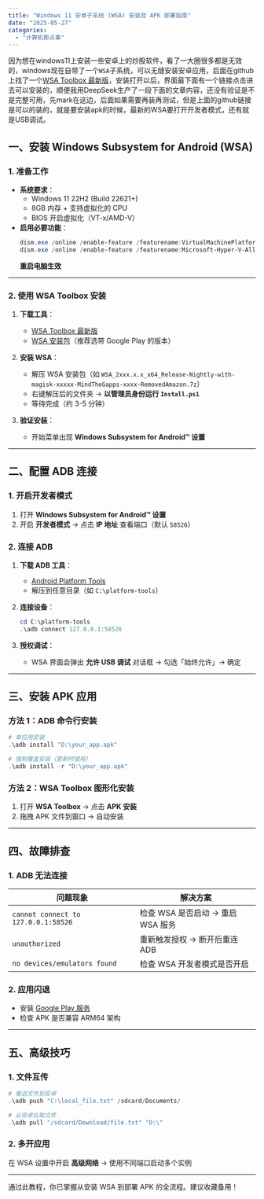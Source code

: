 ```yaml
---
title: "Windows 11 安卓子系统 (WSA) 安装及 APK 部署指南"
date: "2025-05-27"
categories: 
  - "计算机那点事"
---
```

因为想在windows11上安装一些安卓上的炒股软件，看了一大圈很多都是无效的，windows现在自带了一个`WSA`子系统，可以无缝安装安卓应用，后面在github上找了一个[WSA Toolbox 最新版](https://github.com/jakenicholls-au/wsa-toolbox/releases)，安装打开以后，界面最下面有一个链接点击进去可以安装的，顺便我用DeepSeek生产了一段下面的文章内容，还没有验证是不是完整可用，先mark在这边，后面如果需要再装再测试，但是上面的github链接是可以的装的，就是要安装apk的时候，最新的WSA要打开开发者模式，还有就是USB调试。

## 一、安装 Windows Subsystem for Android (WSA)

### 1. 准备工作
- **系统要求**：
  - Windows 11 22H2 (Build 22621+) 
  - 8GB 内存 + 支持虚拟化的 CPU
  - BIOS 开启虚拟化（VT-x/AMD-V）
- **启用必要功能**：
  ```powershell
  dism.exe /online /enable-feature /featurename:VirtualMachinePlatform /all /norestart
  dism.exe /online /enable-feature /featurename:Microsoft-Hyper-V-All /all /norestart
  ```
  **重启电脑生效**

---

### 2. 使用 WSA Toolbox 安装
1. **下载工具**：
   - [WSA Toolbox 最新版](https://github.com/jakenicholls-au/wsa-toolbox/releases)
   - [WSA 安装包](https://github.com/MustardChef/WSABuilds/releases)（推荐选带 Google Play 的版本）

2. **安装 WSA**：
   - 解压 WSA 安装包（如 `WSA_2xxx.x.x_x64_Release-Nightly-with-magisk-xxxxx-MindTheGapps-xxxx-RemovedAmazon.7z`）
   - 右键解压后的文件夹 → **以管理员身份运行 `Install.ps1`**
   - 等待完成（约 3-5 分钟）

3. **验证安装**：
   - 开始菜单出现 **Windows Subsystem for Android™ 设置**

---

## 二、配置 ADB 连接

### 1. 开启开发者模式
1. 打开 **Windows Subsystem for Android™ 设置**
2. 开启 **开发者模式** → 点击 **IP 地址** 查看端口（默认 `58526`）
### 2. 连接 ADB
1. **下载 ADB 工具**：
   - [Android Platform Tools](https://developer.android.com/tools/releases/platform-tools)
   - 解压到任意目录（如 `C:\platform-tools`）

2. **连接设备**：
   ```powershell
   cd C:\platform-tools
   .\adb connect 127.0.0.1:58526
   ```
   
3. **授权调试**：
   - WSA 界面会弹出 **允许 USB 调试** 对话框 → 勾选「始终允许」→ 确定

---

## 三、安装 APK 应用

### 方法 1：ADB 命令行安装
```powershell
# 单应用安装
.\adb install "D:\your_app.apk"

# 强制覆盖安装（更新时使用）
.\adb install -r "D:\your_app.apk"
```

### 方法 2：WSA Toolbox 图形化安装
1. 打开 **WSA Toolbox** → 点击 **APK 安装**
2. 拖拽 APK 文件到窗口 → 自动安装

---

## 四、故障排查

### 1. ADB 无法连接
| 问题现象                            | 解决方案                          |
| ----------------------------------- | --------------------------------- |
| `cannot connect to 127.0.0.1:58526` | 检查 WSA 是否启动 → 重启 WSA 服务 |
| `unauthorized`                      | 重新触发授权 → 断开后重连 ADB     |
| `no devices/emulators found`        | 检查 WSA 开发者模式是否开启       |

### 2. 应用闪退
- 安装 [Google Play 服务](https://github.com/LSPosed/MagiskOnWSA)
- 检查 APK 是否兼容 ARM64 架构

---

## 五、高级技巧

### 1. 文件互传
```powershell
# 推送文件到安卓
.\adb push "C:\local_file.txt" /sdcard/Documents/

# 从安卓拉取文件
.\adb pull "/sdcard/Download/file.txt" "D:\"
```

### 2. 多开应用
在 WSA 设置中开启 **高级网络** → 使用不同端口启动多个实例

---

通过此教程，你已掌握从安装 WSA 到部署 APK 的全流程。建议收藏备用！